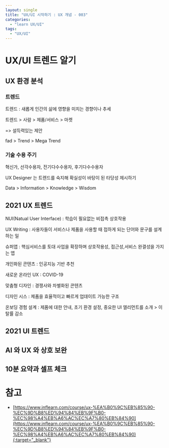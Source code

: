 ```yaml
---
layout: single
title: "UX/UI 시작하기 : UX 개념 - 003"
categories: 
  - "learn UX/UI"
tags: 
  - "UX/UI"
---
```


# UX/UI 트렌드 알기

## UX 환경 분석

### 트렌드

트렌드 : 새롭게 인간의 삶에 영향을 미치는 경향이나 추세

트렌드 > 사람 > 제품/서비스 > 마켓

=> 설득력있는 제안

fad > Trend > Mega Trend

### 기술 수용 주기

혁신가, 선각수용자, 전기다수수용자, 후기다수수용자

UX Designer 는 트렌드를 숙지해 확실성이 바탕이 된 타당성 제시하기

Data > Information > Knowledge > Wisdom

## 2021 UX 트렌드

NUI(Natual User Interface) : 학습이 필요없는 비접촉 상호작용

UX Writing : 사용자들이 서비스나 제품을 사용할 때 접하게 되는 단어와 문구를 설계하는 일

슈퍼앱 : 핵심서비스를 토대 사업을 확장하며 상호작용성, 접근성,서비스 완결성을 가지는 앱

개인화된 콘텐츠 : 인공지능 기반 추천

새로운 온라인 UX : COVID-19

맞춤형 디자인 : 경쟁사와 차별화된 콘텐츠

디자인 시스 : 제품을 효율적이고 빠르게 업데이트 가능한 구조

온보딩 경험 설계 : 제품에 대한 안내, 초기 환경 설정, 중요한 UI 엘리먼트를 소개 > 이탈률 감소

## 2021 UI 트렌드


## AI 와 UX 와 상호 보완


## 10분 요약과 셀프 체크

# 참고

- [https://www.inflearn.com/course/ux-%EA%B0%9C%EB%85%90-%EC%9D%B8%ED%94%84%EB%9F%B0-%EC%98%A4%EB%A6%AC%EC%A7%80%EB%84%90](https://www.inflearn.com/course/ux-%EA%B0%9C%EB%85%90-%EC%9D%B8%ED%94%84%EB%9F%B0-%EC%98%A4%EB%A6%AC%EC%A7%80%EB%84%90){:target="_blank"}